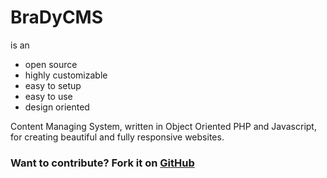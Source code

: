 # BraDyCMS
is an
- open source
- highly customizable
- easy to setup
- easy to use
- design oriented

Content Managing System, written in Object Oriented PHP and 
Javascript, for creating beautiful and fully responsive websites.

### Want to contribute? Fork it on [GitHub](https://github.com/jbogdani/BraDyCMS)